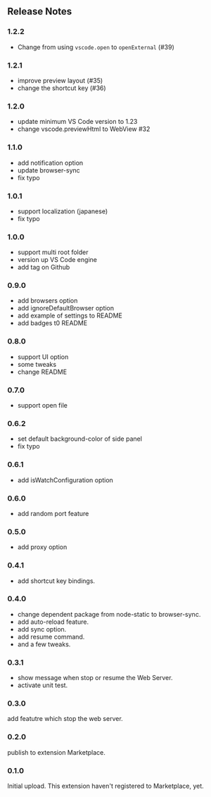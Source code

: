 ## Release Notes

### 1.2.2
 - Change from using `vscode.open` to `openExternal` (#39)

### 1.2.1
 - improve preview layout (#35)
 - change the shortcut key (#36)

### 1.2.0
 - update minimum VS Code version to 1.23
 - change vscode.previewHtml to WebView #32

### 1.1.0
 - add notification option
 - update browser-sync
 - fix typo

### 1.0.1
 - support localization (japanese)
 - fix typo

### 1.0.0
 - support multi root folder
 - version up VS Code engine
 - add tag on Github

### 0.9.0
 - add browsers option
 - add ignoreDefaultBrowser option
 - add example of settings to README
 - add badges t0 README

### 0.8.0
 - support UI option
 - some tweaks
 - change README

### 0.7.0
 - support open file

### 0.6.2
 - set default background-color of side panel
 - fix typo

### 0.6.1
 - add isWatchConfiguration option

### 0.6.0
 - add random port feature

### 0.5.0
 - add proxy option

### 0.4.1
 - add shortcut key bindings.

### 0.4.0
 - change dependent package from node-static to browser-sync.
 - add auto-reload feature.
 - add sync option.
 - add resume command.
 - and a few tweaks.

### 0.3.1
- show message when stop or resume the Web Server.
- activate unit test.

### 0.3.0
add featutre which stop the web server.

### 0.2.0
publish to extension Marketplace.

### 0.1.0
Initial upload. This extension haven't registered to Marketplace, yet.